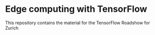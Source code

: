 # Edge computing with TensorFlow
This repository contains the material for the TensorFlow Roadshow for Zurich
